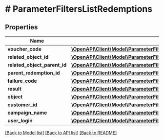 # # ParameterFiltersListRedemptions

## Properties

Name | Type | Description | Notes
------------ | ------------- | ------------- | -------------
**voucher_code** | [**\OpenAPI\Client\Model\ParameterFiltersListRedemptionsVoucherCode**](ParameterFiltersListRedemptionsVoucherCode.md) |  | [optional]
**related_object_id** | [**\OpenAPI\Client\Model\ParameterFiltersListRedemptionsRelatedObjectId**](ParameterFiltersListRedemptionsRelatedObjectId.md) |  | [optional]
**related_object_parent_id** | [**\OpenAPI\Client\Model\ParameterFiltersListRedemptionsRelatedObjectParentId**](ParameterFiltersListRedemptionsRelatedObjectParentId.md) |  | [optional]
**parent_redemption_id** | [**\OpenAPI\Client\Model\ParameterFiltersListRedemptionsParentRedemptionId**](ParameterFiltersListRedemptionsParentRedemptionId.md) |  | [optional]
**failure_code** | [**\OpenAPI\Client\Model\ParameterFiltersListRedemptionsFailureCode**](ParameterFiltersListRedemptionsFailureCode.md) |  | [optional]
**result** | [**\OpenAPI\Client\Model\ParameterFiltersListRedemptionsResult**](ParameterFiltersListRedemptionsResult.md) |  | [optional]
**object** | [**\OpenAPI\Client\Model\ParameterFiltersListRedemptionsObject**](ParameterFiltersListRedemptionsObject.md) |  | [optional]
**customer_id** | [**\OpenAPI\Client\Model\ParameterFiltersListRedemptionsCustomerId**](ParameterFiltersListRedemptionsCustomerId.md) |  | [optional]
**campaign_name** | [**\OpenAPI\Client\Model\ParameterFiltersListRedemptionsCampaignName**](ParameterFiltersListRedemptionsCampaignName.md) |  | [optional]
**user_login** | [**\OpenAPI\Client\Model\ParameterFiltersListRedemptionsUserLogin**](ParameterFiltersListRedemptionsUserLogin.md) |  | [optional]

[[Back to Model list]](../../README.md#models) [[Back to API list]](../../README.md#endpoints) [[Back to README]](../../README.md)

